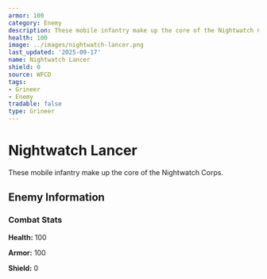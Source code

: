 ```yaml
---
armor: 100
category: Enemy
description: These mobile infantry make up the core of the Nightwatch Corps.
health: 100
image: ../images/nightwatch-lancer.png
last_updated: '2025-09-17'
name: Nightwatch Lancer
shield: 0
source: WFCD
tags:
- Grineer
- Enemy
tradable: false
type: Grineer
---
```


# Nightwatch Lancer

These mobile infantry make up the core of the Nightwatch Corps.

## Enemy Information

### Combat Stats

**Health:** 100

**Armor:** 100

**Shield:** 0

